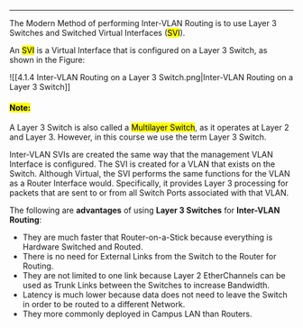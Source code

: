 
---
The Modern Method of performing Inter-VLAN Routing is to use Layer 3 Switches and Switched Virtual Interfaces (<mark class="hltr-pink">SVI</mark>).

An <mark class="hltr-pink">SVI</mark> is a Virtual Interface that is configured on a Layer 3 Switch, as shown in the Figure:

![[4.1.4 Inter-VLAN Routing on a Layer 3 Switch.png|Inter-VLAN Routing on a Layer 3 Switch]]

#### <mark class="hltr-yellow">Note:</mark>
A Layer 3 Switch is also called a <mark class="hltr-green">Multilayer Switch</mark>, as it operates at Layer 2 and Layer 3.
However, in this course we use the term Layer 3 Switch.

Inter-VLAN SVIs are created the same way that the management VLAN Interface is configured.
The SVI is created for a VLAN that exists on the Switch.
Although Virtual, the SVI performs the same functions for the VLAN as a Router Interface would.
Specifically, it provides Layer 3 processing for packets that are sent to or from all Switch Ports associated with that VLAN.

The following are **advantages** of using **Layer 3 Switches** for **Inter-VLAN Routing**:
- They are much faster that Router-on-a-Stick because everything is Hardware Switched and Routed.
- There is no need for External Links from the Switch to the Router for Routing.
- They are not limited to one link because Layer 2 EtherChannels can be used as Trunk Links between the Switches to increase Bandwidth.
- Latency is much lower because data does not need to leave the Switch in order to be routed to a different Network.
- They more commonly deployed in Campus LAN than Routers.